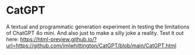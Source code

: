 # CatGPT
A textual and programmatic generation experiment in testing the limitations of ChatGPT 4o mini. And also just to make a silly joke a reality.
Test it out here: https://html-preview.github.io/?url=https://github.com/jmlwhittington/CatGPT/blob/main/CatGPT.html
